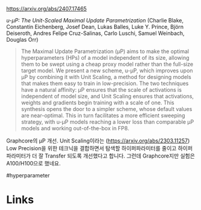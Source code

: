 https://arxiv.org/abs/2407.17465

*u-μP: The Unit-Scaled Maximal Update Parametrization* (Charlie Blake, Constantin Eichenberg, Josef Dean, Lukas Balles, Luke Y. Prince, Björn Deiseroth, Andres Felipe Cruz-Salinas, Carlo Luschi, Samuel Weinbach, Douglas Orr)

> The Maximal Update Parametrization (μP) aims to make the optimal hyperparameters (HPs) of a model independent of its size, allowing them to be swept using a cheap proxy model rather than the full-size target model. We present a new scheme, u-μP, which improves upon μP by combining it with Unit Scaling, a method for designing models that makes them easy to train in low-precision. The two techniques have a natural affinity: μP ensures that the scale of activations is independent of model size, and Unit Scaling ensures that activations, weights and gradients begin training with a scale of one. This synthesis opens the door to a simpler scheme, whose default values are near-optimal. This in turn facilitates a more efficient sweeping strategy, with u-μP models reaching a lower loss than comparable μP models and working out-of-the-box in FP8.

Graphcore의 μP 개선. Unit Scaling이라는 (https://arxiv.org/abs/2303.11257) Low Precision을 위한 테크닉을 결합하면서 탐색할 하이퍼파라미터를 줄이고 하이퍼파라미터가 더 잘 Transfer 되도록 개선했다고 합니다. 그런데 Graphcore지만 실험은 A100/H100으로 했네요.

#hyperparameter

# Links

